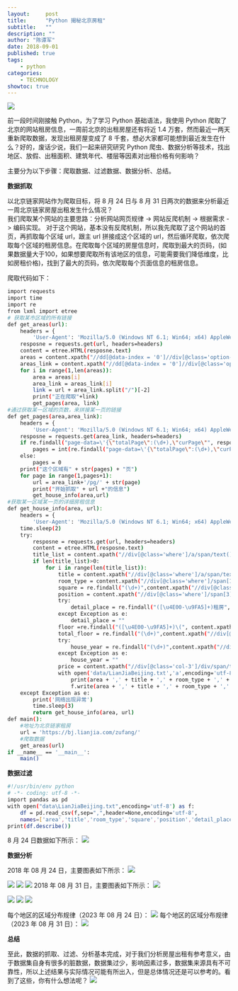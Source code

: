 ```yaml
---
layout:     post
title:      "Python 揭秘北京房租"
subtitle:   ""
description: ""
author: "陈谭军"
date: 2018-09-01
published: true
tags:
    - python
categories:
    - TECHNOLOGY
showtoc: true
---
```


![](/images/2018-09-01-python-bj-house-price/1.jpeg)

前一段时间刚接触 Python，为了学习 Python 基础语法，我使用 Python 爬取了北京的网站租房信息，一周前北京的出租房屋还有将近 1.4 万套，然而最近一两天重新爬取数据，发现出租房屋变成了 8 千套，想必大家都可能想到最近发生在什么？好的，废话少说，我们一起来研究研究 Python 爬虫、数据分析等技术，找出地区、放假、出租面积、建筑年代、楼层等因素对出租价格有何影响？

主要分为以下步骤：爬取数据、过滤数据、数据分析、总结。

**数据抓取**

以北京链家网站作为爬取目标，将 8 月 24 日与 8 月 31 日两次的数据来分析最近一周北京链家房屋出租发生什么情况？  
我们爬取某个网站的主要思路：分析网站网页规律 -> 网站反爬机制 -> 根据需求 -> 编码实现。
对于这个网站，基本没有反爬机制，所以我先爬取了这个网站的首页，再抓取每个区域 url，跟主 url 拼接成这个区域的 url，然后循环爬取，依次爬取每个区域的租房信息。在爬取每个区域的房屋信息时，爬取到最大的页码，(如果数据量大于100，如果想要爬取所有该地区的信息，可能需要我们降低维度，比如房租价格)，找到了最大的页码，依次爬取每个页面信息的租房信息。

爬取代码如下：  
```bash
import requests
import time
import re
from lxml import etree
# 获取某市区域的所有链接
def get_areas(url):
    headers = {
        'User-Agent': 'Mozilla/5.0 (Windows NT 6.1; Win64; x64) AppleWebKit/537.36 (KHTML, like Gecko) Chrome/68.0.3440.106 Safari/537.36'}
    resposne = requests.get(url, headers=headers)
    content = etree.HTML(resposne.text)
    areas = content.xpath("//dd[@data-index = '0']//div[@class='option-list']/a/text()")
    areas_link = content.xpath("//dd[@data-index = '0']//div[@class='option-list']/a/@href")
    for i in range(1,len(areas)):
        area = areas[i]
        area_link = areas_link[i]
        link = url + area_link.split("/")[-2]
        print("正在爬取"+link)
        get_pages(area, link)
#通过获取某一区域的页数，来拼接某一页的链接
def get_pages(area,area_link):
    headers = {
        'User-Agent': 'Mozilla/5.0 (Windows NT 6.1; Win64; x64) AppleWebKit/537.36 (KHTML, like Gecko) Chrome/68.0.3440.106 Safari/537.36'}
    resposne = requests.get(area_link, headers=headers)
    if re.findall("page-data=\'{\"totalPage\":(\d+),\"curPage\"", resposne.text).__len__()>0:
        pages = int(re.findall("page-data=\'{\"totalPage\":(\d+),\"curPage\"", resposne.text)[0])
    else:
        pages = 0
    print("这个区域有" + str(pages) + "页")
    for page in range(1,pages+1):
        url = area_link+'/pg/' + str(page)
        print("开始抓取" + url +"的信息")
        get_house_info(area,url)
#获取某一区域某一页的详细房租信息
def get_house_info(area, url):
    headers = {
        'User-Agent': 'Mozilla/5.0 (Windows NT 6.1; Win64; x64) AppleWebKit/537.36 (KHTML, like Gecko) Chrome/68.0.3440.106 Safari/537.36'}
    time.sleep(2)
    try:
        resposne = requests.get(url, headers=headers)
        content = etree.HTML(resposne.text)
        title_list = content.xpath("//div[@class='where']/a/span/text()")
        if len(title_list)>0:
            for i in range(len(title_list)):
                title = content.xpath("//div[@class='where']/a/span/text()")[i]
                room_type = content.xpath("//div[@class='where']/span[1]/span/text()")[i]
                square = re.findall("(\d+)",content.xpath("//div[@class='where']/span[2]/text()")[i])[0]
                position = content.xpath("//div[@class='where']/span[3]/text()")[i].replace(" ", "")
                try:
                    detail_place = re.findall("([\u4E00-\u9FA5]+)租房", content.xpath("//div[@class='other']/div/a/text()")[i])[0]
                except Exception as e:
                    detail_place = ""
                floor =re.findall("([\u4E00-\u9FA5]+)\(", content.xpath("//div[@class='other']/div/text()[1]")[i])[0]
                total_floor = re.findall("(\d+)",content.xpath("//div[@class='other']/div/text()[1]")[i])[0]
                try:
                    house_year = re.findall("(\d+)",content.xpath("//div[@class='other']/div/text()[2]")[i])[0]
                except Exception as e:
                    house_year = ""
                price = content.xpath("//div[@class='col-3']/div/span/text()")[i]
                with open('data/LianJiaBeijing.txt','a',encoding='utf-8') as f:
                    print(area + ',' + title + ',' + room_type + ',' + square + ',' + position + ',' + detail_place + ',' + floor + ',' + total_floor + ',' + price + ',' + house_year)
                    f.write(area + ',' + title + ',' + room_type + ',' + square + ',' +position+','+ detail_place+','+floor+','+total_floor+','+price+','+house_year+'\n')
    except Exception as e:
        print('网络出现异常')
        time.sleep(3)
        return get_house_info(area, url)
def main():
    #地址为北京链家租房
    url = 'https://bj.lianjia.com/zufang/'
    #爬取数据
    get_areas(url)
if __name__ == '__main__':
    main()
```

**数据过滤**
```bash
#!/usr/bin/env python
# -*- coding: utf-8 -*-
import pandas as pd
with open("data\LianJiaBeijing.txt",encoding='utf-8') as f:
    df = pd.read_csv(f,sep=",",header=None,encoding='utf-8',
    names=['area','title','room_type','square','position','detail_place','floor','total_floor','price','house_year'])
print(df.describe())
```
<!-- 8 月 31 日数据如下所示：
![](/images/2018-09-01-python-bj-house-price/2.jpeg) -->
8 月 24 日数据如下所示：
![](/images/2018-09-01-python-bj-house-price/3.jpeg)

**数据分析**

2018 年 08 月 24 日，主要图表如下所示：
![](/images/2018-09-01-python-bj-house-price/4.jpeg)
<!-- ![](/images/2018-09-01-python-bj-house-price/5.jpeg) -->
![](/images/2018-09-01-python-bj-house-price/6.jpeg)
![](/images/2018-09-01-python-bj-house-price/7.jpeg)
![](/images/2018-09-01-python-bj-house-price/8.jpeg)
2018 年 08 月 31 日，主要图表如下所示：
![](/images/2018-09-01-python-bj-house-price/9.jpeg)
<!-- ![](/images/2018-09-01-python-bj-house-price/5.jpeg) -->
![](/images/2018-09-01-python-bj-house-price/10.jpeg)
![](/images/2018-09-01-python-bj-house-price/11.jpeg)
![](/images/2018-09-01-python-bj-house-price/12.jpeg)

每个地区的区域分布规律（2023 年 08 月 24 日）：
![](/images/2018-09-01-python-bj-house-price/13.jpeg)
每个地区的区域分布规律（2023 年 08 月 31 日）：
![](/images/2018-09-01-python-bj-house-price/14.jpeg)

**总结**

至此，数据的抓取、过滤、分析基本完成，对于我们分析房屋出租有参考意义，由于数据集自身有很多的脏数据，数据集过少，影响因素过多，数据集来源具有不可靠性，所以上述结果与实际情况可能有所出入，但是总体情况还是可以参考的。看到了这些，你有什么想法呢？
![](/images/2018-09-01-python-bj-house-price/5.jpeg)